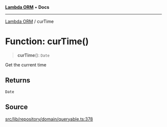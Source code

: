 [**Lambda ORM**](../README.md) • **Docs**

***

[Lambda ORM](../README.md) / curTime

# Function: curTime()

> **curTime**(): `Date`

Get the current time

## Returns

`Date`

## Source

[src/lib/repository/domain/queryable.ts:378](https://github.com/lambda-orm/lambdaorm-base/blob/1d2abad50f28511cd0e6125c8c883a452d54160f/src/lib/repository/domain/queryable.ts#L378)
